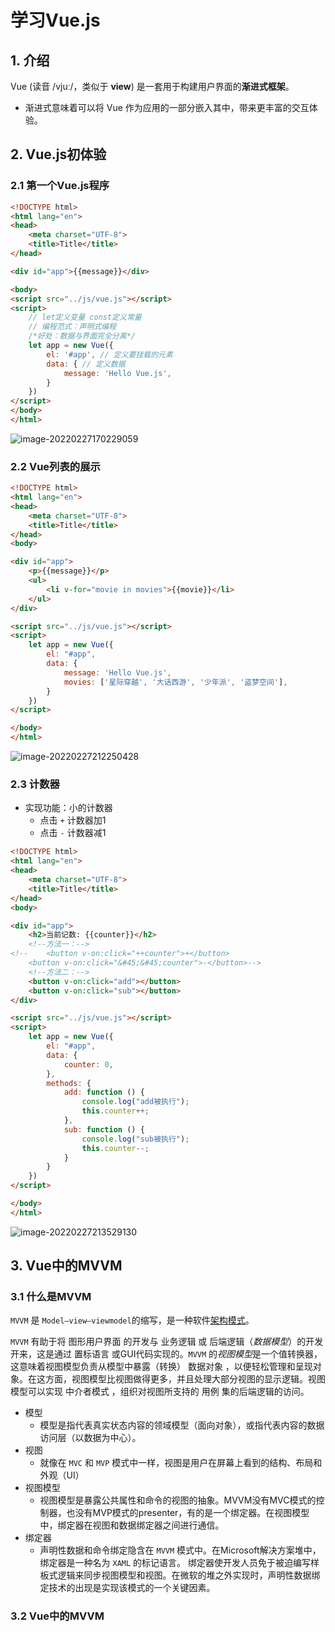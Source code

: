 # 学习Vue.js

## 1. 介绍

Vue (读音 /vjuː/，类似于 **view**) 是一套用于构建用户界面的**渐进式框架**。

- 渐进式意味着可以将 Vue 作为应用的一部分嵌入其中，带来更丰富的交互体验。

## 2. Vue.js初体验

### 2.1 第一个Vue.js程序

```html
<!DOCTYPE html>
<html lang="en">
<head>
    <meta charset="UTF-8">
    <title>Title</title>
</head>

<div id="app">{{message}}</div>

<body>
<script src="../js/vue.js"></script>
<script>
    // let定义变量 const定义常量
    // 编程范式：声明式编程
    /*好处：数据与界面完全分离*/
    let app = new Vue({
        el: '#app', // 定义要挂载的元素
        data: { // 定义数据
            message: 'Hello Vue.js',
        }
    })
</script>
</body>
</html>
```

![image-20220227170229059](https://gitee.com/yun-xiaojie/blog-image/raw/master/img/image-20220227170229059.png)

### 2.2 Vue列表的展示

```html
<!DOCTYPE html>
<html lang="en">
<head>
    <meta charset="UTF-8">
    <title>Title</title>
</head>
<body>

<div id="app">
    <p>{{message}}</p>
    <ul>
        <li v-for="movie in movies">{{movie}}</li>
    </ul>
</div>

<script src="../js/vue.js"></script>
<script>
    let app = new Vue({
        el: "#app",
        data: {
            message: 'Hello Vue.js',
            movies: ['星际穿越', '大话西游', '少年派', '盗梦空间'],
        }
    })
</script>

</body>
</html>
```

![image-20220227212250428](https://gitee.com/yun-xiaojie/blog-image/raw/master/img/image-20220227212250428.png)

### 2.3 计数器

- 实现功能：小的计数器
  - 点击 `+` 计数器加1
  - 点击 `-` 计数器减1

```html
<!DOCTYPE html>
<html lang="en">
<head>
    <meta charset="UTF-8">
    <title>Title</title>
</head>
<body>

<div id="app">
    <h2>当前记数: {{counter}}</h2>
    <!--方法一：-->
<!--    <button v-on:click="++counter">+</button>
    <button v-on:click="&#45;&#45;counter">-</button>-->
    <!--方法二：-->
    <button v-on:click="add"></button>
    <button v-on:click="sub"></button>
</div>

<script src="../js/vue.js"></script>
<script>
    let app = new Vue({
        el: "#app",
        data: {
            counter: 0,
        },
        methods: {
            add: function () {
                console.log("add被执行");
                this.counter++;
            },
            sub: function () {
                console.log("sub被执行");
                this.counter--;
            }
        }
    })
</script>

</body>
</html>
```

![image-20220227213529130](https://gitee.com/yun-xiaojie/blog-image/raw/master/img/image-20220227213529130.png)

## 3. Vue中的MVVM

### 3.1 什么是MVVM

`MVVM` 是 `Model–view–viewmodel`的缩写，是一种软件[架构模式](https://zh.wikipedia.org/wiki/架构模式)。 

`MVVM` 有助于将 图形用户界面 的开发与 业务逻辑 或 后端逻辑（*数据模型*）的开发开来，这是通过 置标语言 或GUI代码实现的。`MVVM` 的*视图模型*是一个值转换器，这意味着视图模型负责从模型中暴露（转换） 数据对象 ，以便轻松管理和呈现对象。在这方面，视图模型比视图做得更多，并且处理大部分视图的显示逻辑。视图模型可以实现 中介者模式 ，组织对视图所支持的 用例 集的后端逻辑的访问。

- 模型
  - 模型是指代表真实状态内容的领域模型（面向对象），或指代表内容的数据访问层（以数据为中心）。
- 视图
  - 就像在 `MVC` 和 `MVP` 模式中一样，视图是用户在屏幕上看到的结构、布局和外观（UI）
- 视图模型
  - 视图模型是暴露公共属性和命令的视图的抽象。MVVM没有MVC模式的控制器，也没有MVP模式的presenter，有的是一个绑定器。在视图模型中，绑定器在视图和数据绑定器之间进行通信。
- 绑定器
  - 声明性数据和命令绑定隐含在 `MVVM` 模式中。在Microsoft解决方案堆中，绑定器是一种名为 `XAML` 的标记语言。 绑定器使开发人员免于被迫编写样板式逻辑来同步视图模型和视图。在微软的堆之外实现时，声明性数据绑定技术的出现是实现该模式的一个关键因素。



### 3.2 Vue中的MVVM